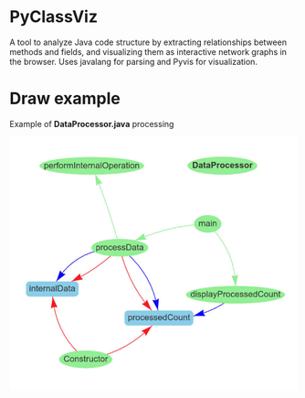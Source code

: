 # PyClassViz
A tool to analyze Java code structure by extracting relationships between methods and fields, and visualizing them as interactive network graphs in the browser. Uses javalang for parsing and Pyvis for visualization.

# Draw example

Example of **DataProcessor.java** processing

![draw.jpg](data/draw.jpg)
